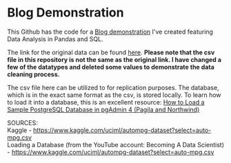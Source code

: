 # Blog Demonstration

This Github has the code for a [Blog demonstration](https://zach-a-greenberg.medium.com/data-cleaning-analysis-python-pandas-v-sql-8cba908a55c7) I've created featuring Data Analysis in Pandas and SQL.    

The link for the original data can be found [here](https://www.kaggle.com/uciml/autompg-dataset?select=auto-mpg.csv). **Please note that the csv file in this repository is not the same as the original link. I have changed a few of the datatypes and deleted some values to demonstrate the data cleaning process.**    

The csv file here can be utilized to for replication purposes. The database, which is in the exact same format as the csv, is stored locally. To learn how to load it into a database, this is an excellent resource: [How to Load a Sample PostgreSQL Database in pgAdmin 4 (Pagila and Northwind)](https://www.kaggle.com/uciml/autompg-dataset?select=auto-mpg.csv)    

SOURCES:  
Kaggle - https://www.kaggle.com/uciml/autompg-dataset?select=auto-mpg.csv    
Loading a Database (from the YouTube account: Becoming A Data Scientist) - https://www.kaggle.com/uciml/autompg-dataset?select=auto-mpg.csv
